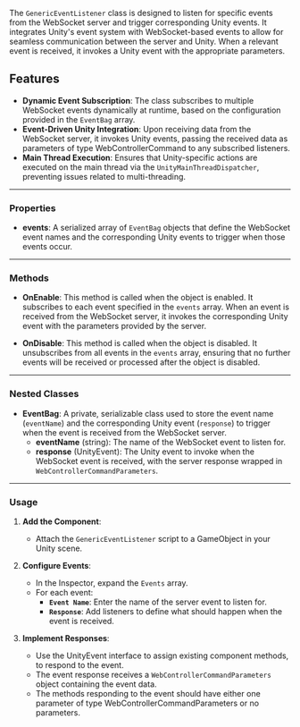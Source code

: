 The `GenericEventListener` class is designed to listen for specific events from the WebSocket server and trigger corresponding Unity events. It integrates Unity's event system with WebSocket-based events to allow for seamless communication between the server and Unity. When a relevant event is received, it invokes a Unity event with the appropriate parameters.

## Features
- **Dynamic Event Subscription**: The class subscribes to multiple WebSocket events dynamically at runtime, based on the configuration provided in the `EventBag` array.
- **Event-Driven Unity Integration**: Upon receiving data from the WebSocket server, it invokes Unity events, passing the received data as parameters of type WebControllerCommand to any subscribed listeners.
- **Main Thread Execution**: Ensures that Unity-specific actions are executed on the main thread via the `UnityMainThreadDispatcher`, preventing issues related to multi-threading.

---

### **Properties**
- **events**: A serialized array of `EventBag` objects that define the WebSocket event names and the corresponding Unity events to trigger when those events occur.
  
---

### **Methods**
- **OnEnable**: This method is called when the object is enabled. It subscribes to each event specified in the `events` array. When an event is received from the WebSocket server, it invokes the corresponding Unity event with the parameters provided by the server.
  
- **OnDisable**: This method is called when the object is disabled. It unsubscribes from all events in the `events` array, ensuring that no further events will be received or processed after the object is disabled.
  
---

### **Nested Classes**
- **EventBag**: A private, serializable class used to store the event name (`eventName`) and the corresponding Unity event (`response`) to trigger when the event is received from the WebSocket server.
    - **eventName** (string): The name of the WebSocket event to listen for.
    - **response** (UnityEvent<WebControllerCommandParameters>): The Unity event to invoke when the WebSocket event is received, with the server response wrapped in `WebControllerCommandParameters`.

---

### **Usage**

1. **Add the Component**:
    - Attach the `GenericEventListener` script to a GameObject in your Unity scene.

2. **Configure Events**:
    - In the Inspector, expand the `Events` array.
    - For each event:
        - **`Event Name`**: Enter the name of the server event to listen for.
        - **`Response`**: Add listeners to define what should happen when the event is received.

3. **Implement Responses**:
    - Use the UnityEvent interface to assign existing component methods, to respond to the event.
    - The event response receives a `WebControllerCommandParameters` object containing the event data.
    - The methods responding to the event should have either one parameter of type WebControllerCommandParameters or no parameters.
